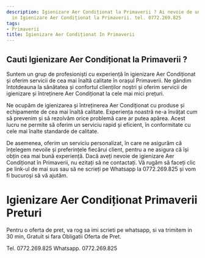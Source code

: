 ```yaml
---
description: Igienizare Aer Condiționat la Primaverii ? Ai nevoie de un profesionist
  in Igienizare Aer Condiționat la Primaverii. tel. 0772.269.825
tags:
- Primaverii
title: Igienizare Aer Condiționat In Primaverii
---
```



## Cauti Igienizare Aer Condiționat la Primaverii ?


Suntem un grup de profesioniști cu experiență în igienizare Aer Condiționat și oferim servicii de cea mai înaltă calitate în orașul Primaverii. Ne gândim întotdeauna la sănătatea și confortul clienților noștri și oferim servicii de igienizare și întreținere Aer Condiționat la cele mai mici prețuri.

Ne ocupăm de igienizarea și întreținerea Aer Condiționat cu produse și echipamente de cea mai înaltă calitate. Experiența noastră ne-a învățat cum să prevenim și să rezolvăm orice problemă care ar putea apărea. Acest lucru ne permite să oferim un serviciu rapid și eficient, în conformitate cu cele mai înalte standarde de calitate.

De asemenea, oferim un serviciu personalizat, în care ne asigurăm că înțelegem nevoile și preferințele fiecărui client, pentru a ne asigura că își obțin cea mai bună experiență. Dacă aveți nevoie de igienizare Aer Condiționat în Primaverii, nu ezitați să ne contactați. Vă rugăm să faceți clic pe link-ul de mai sus sau să ne scrieți pe Whatsapp la 0772.269.825 și vom fi bucuroși să vă ajutăm.

# Igienizare Aer Condiționat Primaverii Preturi
Pentru o oferta de pret, va rog sa imi scrieti pe whatsapp, si va trimitem in 30 min, Gratuit si fara Obligatii Oferta de Pret.

Tel. 0772.269.825
Whatsapp. 0772.269.825